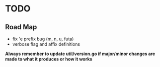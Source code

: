 # TODO

## Road Map

- fix 'e prefix bug (m, n, u, futa)
- verbose flag and affix definitions

**Always remember to update util/version.go if major/minor changes are made to what it produces or how it works**
